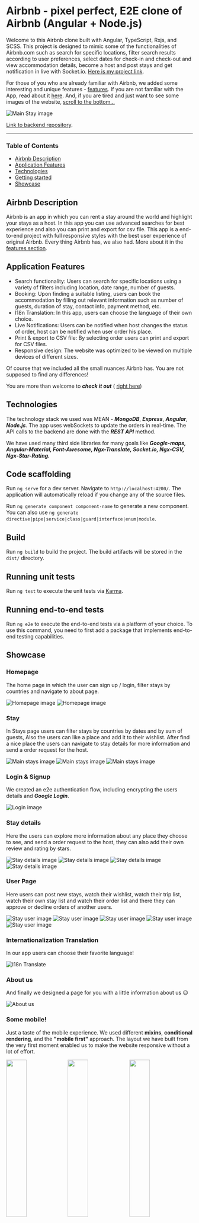 
# Airbnb - pixel perfect, E2E clone of Airbnb (Angular + Node.js)

Welcome to this Airbnb clone built with Angular, TypeScript, Rxjs, and SCSS. This project is designed to mimic some of the functionalities of Airbnb.com such as search for specific locations, filter search results according to user preferences, select dates for check-in and check-out and view accommodation details, become a host and post stays and get notification in live with Socket.io.
[Here is my project link](https://airbnb-rktw.onrender.com "Airbnb link").

For those of you who are already familiar with Airbnb, we added some interesting and unique features - [features](#application-features).
If you are not familiar with the App, read about it [here](#airbnb-description).
And, if you are tired and just want to see some images of the website, [scroll to the bottom...](#showcase)

![Main Stay image](src/assets/img/readme/stay-index.png "Stay-main-page")

[Link to backend repository](https://github.com/oferGavrilov/AirBNB-backend "backend repository").
___

### Table of Contents
- [Airbnb Description](#airbnb-description)
- [Application Features](#application-features)
- [Technologies](#technologies)
- [Getting started](#getting-started)
- [Showcase](#showcase)

## Airbnb Description
Airbnb is an app in which you can rent a stay around the world and highlight your stays as a host.
In this app you can use advanced searches for best experience and also you can print and export for csv file.
This app is a end-to-end project with full responsive styles with the best user experience of original Airbnb.
Every thing Airbnb has, we also had. 
More about it in the [features section](#application-features).

## Application Features
- Search functionality: Users can search for specific locations using a variety of filters including location, date range, number of guests.
- Booking: Upon finding a suitable listing, users can book the accommodation by filling out relevant information such as number of guests, duration of stay, contact info, payment method, etc.
- I18n Translation: In this app, users can choose the language of their own choice.
- Live Notifications: Users can be notified when host changes the status of order, host can be notified when user order his place.
- Print & export to CSV file: By selecting order users can print and export for CSV files.
- Responsive design: The website was optimized to be viewed on multiple devices of different sizes.

Of course that we included all the small nuances Airbnb has. You are not supposed to find any differences! 

You are more than welcome to ***check it out*** ( [right here](https://airbnb-rktw.onrender.com "Github pages link"))

## Technologies

The technology stack we used was MEAN - ***MongoDB***, ***Express***, ***Angular***, ***Node.js***.
The app uses webSockets to update the orders in real-time.
The API calls to the backend are done with the ***REST API*** method.

We have used many third side libraries for many goals like ***Google-maps, Angular-Material, Font-Awesome, Ngx-Translate, Socket.io, Ngx-CSV, Ngx-Star-Rating.*** 


## Code scaffolding

Run `ng serve` for a dev server. Navigate to `http://localhost:4200/`. The application will automatically reload if you change any of the source files.

Run `ng generate component component-name` to generate a new component. You can also use `ng generate directive|pipe|service|class|guard|interface|enum|module`.

## Build

Run `ng build` to build the project. The build artifacts will be stored in the `dist/` directory.

## Running unit tests

Run `ng test` to execute the unit tests via [Karma](https://karma-runner.github.io).

## Running end-to-end tests

Run `ng e2e` to execute the end-to-end tests via a platform of your choice. To use this command, you need to first add a package that implements end-to-end testing capabilities.

## Showcase

### Homepage
The home page in which the user can sign up / login, filter stays by countries and navigate to about page.

![Homepage image](src/assets/img/readme/home-page1.png "Home-page")
![Homepage image](src/assets/img/readme/home-page2.png "Home-page")

### Stay
In Stays page users can filter stays by countries by dates and by sum of guests,
Also the users can like a place and add it to their wishlist.
After find a nice place the users can navigate to stay details for more information and send a order request for the host.

![Main stays image](src/assets/img/readme/stay-filter1.png "stay-page")
![Main stays image](src/assets/img/readme/stay-filter2.png "stay-page")
![Main stays image](src/assets/img/readme/stay-filter3.png "stay-page")

### Login & Signup
We created an e2e authentication flow, including encrypting the users details and ***Google Login***.

![Login image](src/assets/img/readme/stay-login.png "login-page")

### Stay details
Here the users can explore more information about any place they choose to see, and send a order request to the host, they can also add their own review and rating by stars.

![Stay details image](src/assets/img/readme/stay-details1.png "stay-details")
![Stay details image](src/assets/img/readme/stay-details2.png "stay-details")
![Stay details image](src/assets/img/readme/stay-details3.png "stay-details")
![Stay details image](src/assets/img/readme/stay-details4.png "stay-details")

### User Page
Here users can post new stays, watch their wishlist, watch their trip list, watch their own stay list and watch their order list and there they can approve or decline orders of another users.

![Stay user image](src/assets/img/readme/add-stay1.png "stay-user")
![Stay user image](src/assets/img/readme/user-wishlist.png "stay-user")
![Stay user image](src/assets/img/readme/stay-user1.png "stay-user")
![Stay user image](src/assets/img/readme/stay-user2.png "stay-user")
![Stay user image](src/assets/img/readme/stay-user3.png "stay-user")

### Internationalization Translation
In our app users can choose their favorite language!

![I18n Translate](src/assets/img/readme/stay-translate.png "I18n Translate")

### About us
And finally we designed a page for you with a little information about us 😉

![About us](src/assets/img/readme/about-us.png "about-us")


### Some mobile!
Just a taste of the mobile experience. We used different **mixins**, **conditional rendering**, and the **"mobile first"** approach. 
The layout we have built from the very first moment enabled us to make the website responsive without a lot of effort.

<img src="src/assets/img/readme/stay-mobile1.png" width="33%" style="float: left"/><img src="src/assets/img/readme/stay-mobile2.png" width="33%" style="float: left;"/><img src="src/assets/img/readme/stay-mobile3.png" width="33%" style="float: left;"/>

### Authors
 - [Idan David](https://github.com/idandavid1)
 - [Ofer Gavrilov](https://github.com/oferGavrilov)

